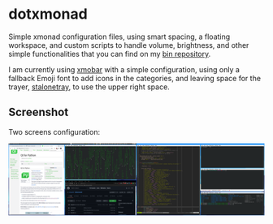 # dotxmonad

Simple xmonad configuration files, using smart spacing, a floating workspace,
and custom scripts to handle volume, brightness, and other simple
functionalities that you can find on my [bin
repository](https://github.com/cmaureir/bin).

I am currently using [xmobar](https://xmobar.org) with a simple configuration,
using only a fallback Emoji font to add icons in the categories, and leaving
space for the trayer, [stalonetray](http://stalonetray.sourceforge.net/), to
use the upper right space.

## Screenshot

Two screens configuration:

![ScreenShot](screenshots/two-screens.png)
